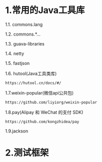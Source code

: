 # 1.常用的Java工具库

1.1. commons.lang

1.2. commons.\*...

1.3. guava-libraries

1.4. netty

1.5. fastjson

1.6. hutool\(Java工具类库\)

```
https://hutool.cn/docs/#/
```

1.7.weixin-popular\(微信api公共包\)

```
https://github.com/liyiorg/weixin-popular
```

1.8.pay\(Alipay 和 WeChat 的支付 SDK\)

```
https://github.com/kongzhidea/pay
```

1.9.jackson

# 2.测试框架





